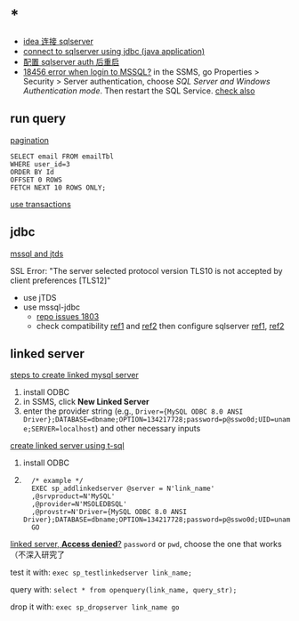 # *

- [idea 连接 sqlserver](https://www.jetbrains.com/help/datagrip/db-tutorial-connecting-to-ms-sql-server.html#connect-by-using-sql-server-authentication)
- [connect to sqlserver using jdbc (java application)](https://stackoverflow.com/questions/2451892/how-do-i-connect-to-a-sql-server-2008-database-using-jdbc)
- [配置 sqlserver auth 后重启](https://blog.csdn.net/qq_39217004/article/details/105164041)
- [18456 error when login to MSSQL?](https://stackoverflow.com/questions/20923015/login-to-microsoft-sql-server-error-18456) in the SSMS, go Properties > Security > Server authentication, choose _SQL Server and Windows Authentication mode_. Then restart the SQL Service. [check also](https://docs.microsoft.com/en-us/sql/database-engine/configure-windows/change-server-authentication-mode?view=sql-server-ver15)

## run query

[pagination](https://stackoverflow.com/questions/2135418/equivalent-of-limit-and-offset-for-sql-server)

```tsql
SELECT email FROM emailTbl
WHERE user_id=3
ORDER BY Id
OFFSET 0 ROWS
FETCH NEXT 10 ROWS ONLY;
```

[use transactions](https://stackoverflow.com/questions/10153648/correct-use-of-transactions-in-sql-server)

## jdbc

[mssql and jtds](https://stackoverflow.com/questions/4393766/differences-between-ms-sql-microsofts-jdbc-drivers-and-jtdss-driver)

SSL Error: "The server selected protocol version TLS10 is not accepted by client preferences [TLS12]"

- use jTDS
- use mssql-jdbc
  - [repo issues 1803](https://github.com/microsoft/mssql-jdbc/issues/1803)
  - check compatibility [ref1](https://docs.microsoft.com/en-us/sql/connect/jdbc/microsoft-jdbc-driver-for-sql-server-support-matrix?view=sql-server-ver15#sql-version-compatibility) and [ref2](https://support.microsoft.com/en-us/topic/kb3135244-tls-1-2-support-for-microsoft-sql-server-e4472ef8-90a9-13c1-e4d8-44aad198cdbe) then configure sqlserver [ref1](https://stackoverflow.com/questions/67261458/com-microsoft-sqlserver-jdbc-sqlserverexception-the-driver-could-not-establish), [ref2](https://stackoverflow.com/questions/68126780/how-to-fix-the-server-selected-protocol-version-tls10-is-not-accepted-by-client)

## linked server

[steps to create linked mysql server](https://www.mssqltips.com/sqlservertip/4570/access-mysql-data-from-sql-server-via-a-linked-server/)
1. install ODBC
2. in SSMS, click **New Linked Server**
3. enter the provider string (e.g., `Driver={MySQL ODBC 8.0 ANSI Driver};DATABASE=dbname;OPTION=134217728;password=p@sswo0d;UID=uname;SERVER=localhost`) and other necessary inputs

[create linked server using t-sql](https://database.guide/create-a-linked-server-in-sql-server-t-sql-example/)
1. install ODBC
2. ```tsql
     /* example */
     EXEC sp_addlinkedserver @server = N'link_name'
     ,@srvproduct=N'MySQL'
     ,@provider=N'MSOLEDBSQL'
     ,@provstr=N'Driver={MySQL ODBC 8.0 ANSI Driver};DATABASE=dbname;OPTION=134217728;password=p@sswo0d;UID=uname;SERVER=localhost'
     GO
     ```

[linked server, **Access denied**?](https://dba.stackexchange.com/a/269918) `password` or `pwd`, choose the one that works（不深入研究了

test it with: `exec sp_testlinkedserver link_name;`

query with: `select * from openquery(link_name, query_str);`

drop it with: `exec sp_dropserver link_name go`

